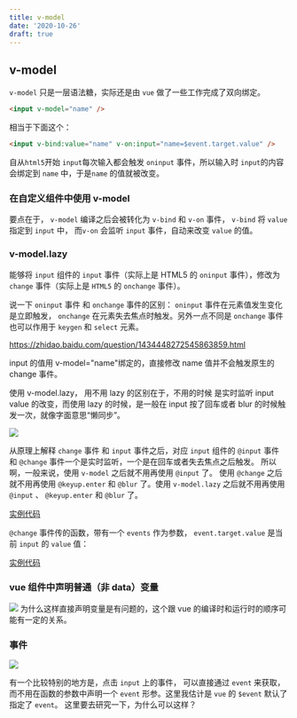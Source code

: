 ```yaml
---
title: v-model
date: '2020-10-26'
draft: true
---
```


## v-model

`v-model` 只是一层语法糖，实际还是由 `vue` 做了一些工作完成了双向绑定。

```html
<input v-model="name" />
```

相当于下面这个：

```html
<input v-bind:value="name" v-on:input="name=$event.target.value" />
```

自从`html5`开始 `input`每次输入都会触发 `oninput` 事件，所以输入时 `input`的内容会绑定到 `name` 中，于是`name` 的值就被改变。

### 在自定义组件中使用 v-model

要点在于， `v-model` 编译之后会被转化为 `v-bind` 和 `v-on` 事件， `v-bind` 将 `value` 指定到 `input` 中， 而`v-on` 会监听 `input` 事件，自动来改变 `value` 的值。

### v-model.lazy

能够将 `input` 组件的 `input` 事件（实际上是 HTML5 的 `oninput` 事件），修改为 `change` 事件（实际上是 `HTML5` 的 `onchange` 事件）。

说一下 `oninput` 事件 和 `onchange` 事件的区别： `oninput` 事件在元素值发生变化是立即触发， `onchange` 在元素失去焦点时触发。另外一点不同是 `onchange` 事件也可以作用于 `keygen` 和 `select` 元素。

https://zhidao.baidu.com/question/1434448272545863859.html

input 的值用 v-model="name"绑定的，直接修改 name 值并不会触发原生的 change 事件。

使用 v-model.lazy， 用不用 lazy 的区别在于，不用的时候 是实时监听 input value 的改变，而使用 lazy 的时候，是一般在 input 按了回车或者 blur 的时候触发一次，就像字面意思“懒同步”。

![](http://media.zhijianzhang.cn//file/2018/11/36ce916c157b480eab608c8bed9f364a_image.png)

从原理上解释 `change` 事件 和 `input` 事件之后，对应 `input` 组件的 `@input` 事件 和 `@change` 事件一个是实时监听，一个是在回车或者失去焦点之后触发。 所以啊，一般来说，使用 `v-model` 之后就不用再使用 `@input` 了。 使用 `@change` 之后就不用再使用 `@keyup.enter` 和 `@blur` 了。使用 `v-model.lazy` 之后就不用再使用 `@input` 、 `@keyup.enter` 和 `@blur` 了。

[实例代码](https://jsbin.com/fofuviwogu/edit?html,js,console,output)

`@change` 事件传的函数，带有一个 `events` 作为参数， `event.target.value` 是当前 `input` 的 `value` 值：

[实例代码](https://jsbin.com/wetivivuva/1/edit?js,console,output)

### vue 组件中声明普通（非 data）变量

![](http://media.zhijianzhang.cn//file/2019/01/2d02e966c50541268512ffdab5b9f9c1_image.png)
为什么这样直接声明变量是有问题的，这个跟 vue 的编译时和运行时的顺序可能有一定的关系。

### 事件

![](http://media.zhijianzhang.cn//file/2018/11/13741f3a972d41fe9de82a1bb260700d_image.png)

有一个比较特别的地方是，点击 `input` 上的事件， 可以直接通过 `event` 来获取，而不用在函数的参数中声明一个 `event` 形参。这里我估计是 `vue` 的 `$event` 默认了指定了 `event`。 这里要去研究一下，为什么可以这样？
